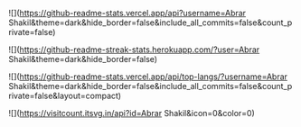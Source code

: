 ![](https://github-readme-stats.vercel.app/api?username=Abrar Shakil&theme=dark&hide_border=false&include_all_commits=false&count_private=false)

![](https://github-readme-streak-stats.herokuapp.com/?user=Abrar Shakil&theme=dark&hide_border=false)

![](https://github-readme-stats.vercel.app/api/top-langs/?username=Abrar Shakil&theme=dark&hide_border=false&include_all_commits=false&count_private=false&layout=compact)

![](https://visitcount.itsvg.in/api?id=Abrar Shakil&icon=0&color=0)